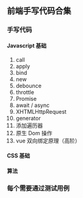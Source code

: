 ## 前端手写代码合集

### 手写代码

#### Javascript 基础
1.  call
2.  apply
3.  bind
4.  new
5.  debounce
6.  throttle
7.  Promise
8.  await / async
9.  XHTMLHttpRequest
10. generator
11. 添加遍历器
12. 原生 Dom 操作
13. vue 双向绑定原理（高阶）

#### CSS 基础

#### 算法

### 每个需要通过测试用例